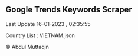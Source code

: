 

## Google Trends Keywords Scraper 
 
Last Update 16-01-2023 , 02:35:55

Country List :
VIETNAM.json



© Abdul Muttaqin 
